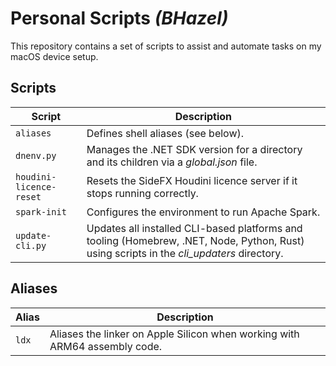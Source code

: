 # Personal Scripts _(BHazel)_

This repository contains a set of scripts to assist and automate tasks on my macOS device setup.

## Scripts

Script|Description
-|-
`aliases`|Defines shell aliases (see below).
`dnenv.py`|Manages the .NET SDK version for a directory and its children via a _global.json_ file.
`houdini-licence-reset`|Resets the SideFX Houdini licence server if it stops running correctly.
`spark-init`|Configures the environment to run Apache Spark.
`update-cli.py`|Updates all installed CLI-based platforms and tooling (Homebrew, .NET, Node, Python, Rust) using scripts in the _cli_updaters_ directory.

## Aliases

Alias|Description
-|-
`ldx`|Aliases the linker on Apple Silicon when working with ARM64 assembly code.